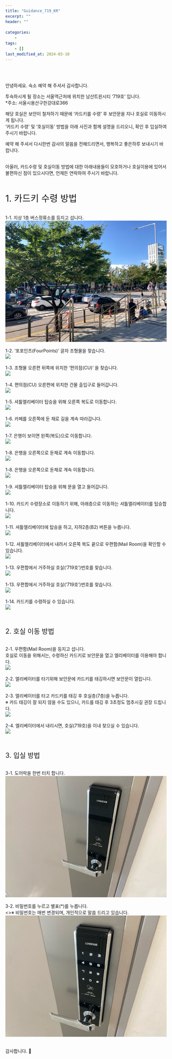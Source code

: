```yaml
---
title: "Guidance_719_KR"
excerpt: ""
header: ""

categories:
    - 
tags:
    - []
last_modified_at: 2024-03-10
---
```

<br><br>

안녕하세요. 숙소 예약 해 주셔서 감사합니다.<br>

투숙하시게 될 장소는 서울역근처에 위치한 남산트윈시티 ‘719호’ 입니다.<br>
*주소: 서울시용산구한강대로366<br>

해당 호실은 보안이 철저하기 때문에 ‘카드키를 수령’ 후 보안문을 지나 호실로 이동하시게 됩니다.<br>
‘카드키 수령’ 및 ‘호실이동’ 방법을 아래 사진과 함께 설명을 드리오니, 확인 후 입실하여 주시기 바랍니다.<br>

예약 해 주셔서 다시한번 감사의 말씀을 전해드리면서, 행복하고 좋은하루 보내시기 바랍니다.<br>
<br>

아울러, 카드수령 및 호실이동 방법에 대한 아래내용들이 모호하거나
호실이용에 있어서 불편하신 점이 있으시다면, 언제든 연락하여 주시기 바랍니다.
<br><br><br>

<span style = " font-size:2em;">
1․ 카드키 수령 방법
</span>
<br><br>

1-1. 지상 1층 버스정류소를 등지고 섭니다.<br>
![](/upload/airBnB/1_1.png)
<br>

1-2. ‘포포인츠(FourPoints)’ 글자 조형물을 찾습니다.<br>
![](/upload/airBnB/1_2.png)
<br>

1-3. 조형물 오른편 뒤쪽에 위치한 ‘편의점(CU)’ 을 찾습니다.<br>
![](/upload/airBnB/1_3.png)

1-4. 편의점(CU) 오른편에 위치한 건물 출입구로 들어갑니다.<br>
![](/upload/airBnB/1_4.png)
<br>


1-5. 셔틀엘리베이터 탑승을 위해 오른쪽 복도로 이동합니다.<br>
![](/upload/airBnB/1_5.png)
<br>

1-6. 카페를 오른쪽에 둔 채로 길을 계속 따라갑니다.<br>
![](/upload/airBnB/1_6.png)
<br>

1-7. 은행이 보이면 왼쪽(복도)으로 이동합니다.<br>
![](/upload/airBnB/1_7.png)
<br>

1-8. 은행을 오른쪽으로 둔채로 계속 이동합니다.<br>
![](/upload/airBnB/1_8_01.png)
<br>

1-8. 은행을 오른쪽으로 둔채로 계속 이동합니다.<br>
![](/upload/airBnB/1_8_02.png)
<br>

1-9. 셔틀엘리베이터 탑승을 위해 문을 열고 들어갑니다.<br>
![](/upload/airBnB/1_9.png)
<br>

1-10. 카드키 수령장소로 이동하기 위해, 아래층으로 이동하는 셔틀엘리베이터를 탑승합니다.<br>
![](/upload/airBnB/1_10.png)
<br>


1-11. 셔틀엘리베이터에 탑승을 하고, 지하2층(B2) 버튼을 누릅니다.<br>
![](/upload/airBnB/1_11.png)
<br>


1-12. 셔틀엘리베이터에서 내려서 오른쪽 복도 끝으로 우편함(Mail Room)을 확인할 수 있습니다.<br>
![](/upload/airBnB/1_12.png)
<br>

1-13. 우편함에서 거주하실 호실(‘719호’)번호를 찾습니다.<br>
![](/upload/airBnB/1_13_01.png)
<br>

1-13. 우편함에서 거주하실 호실(‘719호’)번호를 찾습니다.<br>
![](/upload/airBnB/1_13_02.png)
<br>


1-14. 카드키를 수령하실 수 있습니다.<br>
![](/upload/airBnB/1_14.png)
<br><br><br>



<span style = " font-size:1.5em;">
2․ 호실 이동 방법
</span>
<br><br>

2-1. 우편함(Mail Room)을 등지고 섭니다.<br>
호실로 이동을 위해서는, 수령하신 카드키로 보안문을 열고 엘리베이터를 이용해야 합니다.<br>
![](/upload/airBnB/2_1.png)
<br>

2-2. 엘리베이터를 타기위해 보안문에 카드키를 태깅하시면 보안문이 열립니다.<br>
![](/upload/airBnB/2_2.png)
<br>

2-3. 엘리베이터를 타고 카드키를 태깅 후 호실층(7층)을 누릅니다.<br>
※ 카드 태깅이 잘 되지 않을 수도 있으니, 카드를 태깅 후 3초정도 멈추시길 권장 드립니다.<br>
![](/upload/airBnB/2_3.png)
<br>

2-4. 엘리베이터에서 내리시면, 호실(719호)을 이내 찾으실 수 있습니다.<br>
![](/upload/airBnB/2_4.png)
<br><br><br>


<span style = " font-size:1.5em;">
3․ 입실 방법
</span>
<br><br>

3-1. 도어락을 한번 터치 합니다.<br>
![](/upload/airBnB/3_1.png)
<br>

3-2. 비밀번호를 누르고 별표(*)를 누릅니다.<br>
<>※ 비밀번호는 매번 변경되며, 개인적으로 말씀 드리고 있습니다.<br>
![](/upload/airBnB/3_2.png)
<br><br>

감사합니다. 🤗

<br><br>

